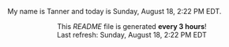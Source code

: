 My name is Tanner and today is Sunday, August 18, 2:22 PM EDT.

<p align="center">This <i>README</i> file is generated <b>every 3 hours</b>!</br>Last refresh: Sunday, August 18, 2:22 PM EDT<br /></p>
